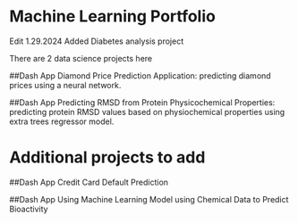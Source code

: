 # Machine Learning Portfolio

Edit 1.29.2024 Added Diabetes analysis project

There are 2 data science projects here

##Dash App Diamond Price Prediction Application: predicting diamond prices using a neural network.


##Dash App Predicting RMSD from Protein Physicochemical Properties: predicting protein RMSD values based on physiochemical properties using extra trees regressor model.

# Additional projects to add 

##Dash App Credit Card Default Prediction

##Dash App Using Machine Learning Model using Chemical Data to Predict Bioactivity
